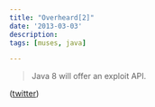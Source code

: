 ```yaml
---
title: "Overheard[2]"
date: '2013-03-03'
description:
tags: [muses, java]

---
```


> Java 8 will offer an exploit API.

([twitter](https://twitter.com/tvlooy/status/308337517441216514))

